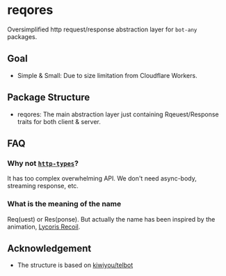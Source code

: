 # reqores

Oversimplified http request/response abstraction layer for `bot-any` packages.

## Goal

- Simple & Small: Due to size limitation from Cloudflare Workers.

## Package Structure

- reqores: The main abstraction layer just containing Rqeuest/Response traits for both client & server.

## FAQ

### Why not [`http-types`](https://crates.io/crates/http-types)?

It has too complex overwhelming API.
We don't need async-body, streaming response, etc.

### What is the meaning of the name

Req(uest) or Res(ponse).
But actually the name has been inspired by the animation, [Lycoris Recoil](https://lycorisrecoil.com/).

## Acknowledgement

- The structure is based on [kiwiyou/telbot](https://github.com/kiwiyou/telbot/)